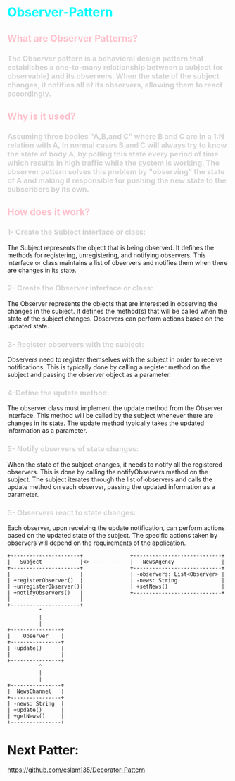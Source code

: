 # <span style = "color:cyan" > Observer-Pattern 

## <span style = "color:pink" >What are Observer Patterns? 

### <span style="color:lightgrey"> The Observer pattern is a behavioral design pattern that establishes a one-to-many relationship between a subject (or observable) and its observers. When the state of the subject changes, it notifies all of its observers, allowing them to react accordingly.

## <span style = "color:pink" >Why is it used?</span>

### <span style="color:lightgrey"> Assuming three bodies "A,B,and C" where B and C are in a 1:N relation with A, In normal cases B and C will always try to know the state of body A, by polling this state every period of time which results in high traffic while the system is working, The observer pattern solves this problem by "observing" the state of A and making it responsible for pushing the new state to the subscribers by its own.

## <span style = "color:pink" > How does it work?

### <span style="color:lightgrey"> 1- Create the Subject interface or class:
The Subject represents the object that is being observed. It defines the methods for registering, unregistering, and notifying observers. This interface or class maintains a list of observers and notifies them when there are changes in its state.

### <span style="color:lightgrey"> 2- Create the Observer interface or class:
The Observer represents the objects that are interested in observing the changes in the subject. It defines the method(s) that will be called when the state of the subject changes. Observers can perform actions based on the updated state.

### <span style="color:lightgrey"> 3- Register observers with the subject:
Observers need to register themselves with the subject in order to receive notifications. This is typically done by calling a register method on the subject and passing the observer object as a parameter.

### <span style="color:lightgrey"> 4-Define the update method:
The observer class must implement the update method from the Observer interface. This method will be called by the subject whenever there are changes in its state. The update method typically takes the updated information as a parameter.

### <span style="color:lightgrey"> 5- Notify observers of state changes:
When the state of the subject changes, it needs to notify all the registered observers. This is done by calling the notifyObservers method on the subject. The subject iterates through the list of observers and calls the update method on each observer, passing the updated information as a parameter.

### <span style="color:lightgrey"> 5- Observers react to state changes:
Each observer, upon receiving the update notification, can perform actions based on the updated state of the subject. The specific actions taken by observers will depend on the requirements of the application.

    +----------------------+               +----------------------------+
    |   Subject            |<>-------------|   NewsAgency               |
    +----------------------+               +----------------------------+
    |                      |               | -observers: List<Observer> |
    | +registerObserver()  |               | -news: String              |
    | +unregisterObserver()|               | +setNews()                 |
    | +notifyObservers()   |               +----------------------------+
    |                      |
    +----------------------+
              ^
              |
              |
    +----------------+
    |    Observer    |
    +----------------+
    | +update()      |
    |                |
    +----------------+
              ^
              |
              |
    +----------------+
    |  NewsChannel   |
    +----------------+
    | -news: String  |
    | +update()      |
    | +getNews()     |
    +----------------+
# Next Patter:
https://github.com/eslam135/Decorator-Pattern
